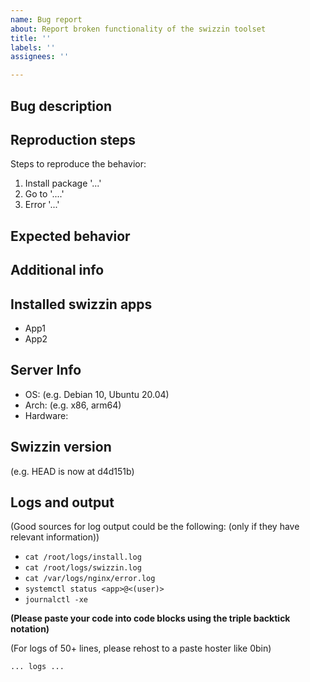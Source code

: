 ```yaml
---
name: Bug report
about: Report broken functionality of the swizzin toolset
title: ''
labels: ''
assignees: ''

---
```

<!-- Issues that do not follow the format will be automatically closed. Please make sure no headins are omitted or changed. -->
<!-- Please first consukt the project's wiki and the troubleshooting steps. you can find thise here https://swizzin.ltd/docs/guides/troubleshooting -->

## Bug description
<!-- A clear and concise description of what the bug is. -->

## Reproduction steps
Steps to reproduce the behavior:
1. Install package '...'
2. Go to '....'
3. Error '...'

## Expected behavior
<!-- A clear and concise description of what you expected to happen. -->

## Additional info
<!-- Any other context is helpulf for us. For example what hardware and provider you are using, when did you first start seeing this or what colour your cat is-->

<!-- ######################################### -->
<!-- Everything under here can be generated from your swizzin install!-->
<!-- Log into your server, run `box sysinfo`, and replace everything underneath with the output of the command-->
<!-- ######################################### -->

## Installed swizzin apps
<!-- e.g. Nginx, ffmpeg, panel -->
- App1
- App2

## Server Info
- OS: (e.g. Debian 10, Ubuntu 20.04)
- Arch: (e.g. x86, arm64)
- Hardware: <!-- Optional -->

## Swizzin version
<!-- Please run `box update`, and report whether that was succesful. Please try to reproduce your issue) again. mention the commit hash you are seeing -->

(e.g. HEAD is now at d4d151b)

## Logs and output
<!--Add any other context about the problem here. Logs, terminal output, etc. -->

(Good sources for log output could be the following: (only if they have relevant information))
- `cat /root/logs/install.log`
- `cat /root/logs/swizzin.log`
- `cat /var/logs/nginx/error.log`
- `systemctl status <app>@<(user)>`
- `journalctl -xe`

**(Please paste your code into code blocks using the triple backtick notation)**

(For logs of 50+ lines, please rehost to a paste hoster like 0bin)

 ```
 ... logs ...
 ```

